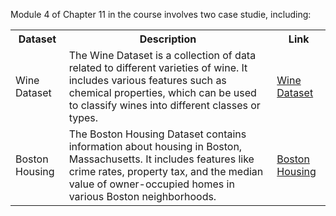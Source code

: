 Module 4 of Chapter 11 in the course involves two case studie, including:
<table>
  <tr>
    <th>Dataset</th>
    <th>Description</th>
    <th>Link</th>
  </tr>
  <tr>
    <td>Wine Dataset</td>
    <td>
      The Wine Dataset is a collection of data related to different varieties of wine. It includes various features such as chemical properties, which can be used to classify wines into different classes or types.
    </td>
    <td>
      <a href="https://github.com/mehrdadmohsenizadeh/SB_DS/blob/main/11.%20Python%20Statistics%20in%20EDA/11.4.%20Statistical%20Modeling%20in%20Python/11.4.1.%20Wine%20Dataset/wineQualityReds.csv">Wine Dataset</a>
    </td>
  </tr>
  <tr>
    <td>Boston Housing</td>
    <td>
      The Boston Housing Dataset contains information about housing in Boston, Massachusetts. It includes features like crime rates, property tax, and the median value of owner-occupied homes in various Boston neighborhoods.
    </td>
    <td>
      <a href="link-to-boston-housing">Boston Housing</a>
    </td>
  </tr>
</table>

